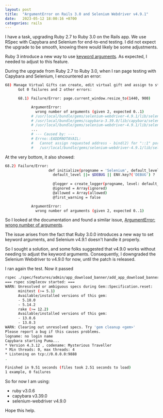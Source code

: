 ```yaml
---
layout: post
title:  "ArgumentError on Rails 3.0 and Selenium Webdriver v4.9.1"
date:   2023-05-12 18:00:16 +0700
categories: rails
---
```

I have a task, upgrading Ruby 2.7 to Ruby 3.0 on the Rails app. We use RSpec with Capybara and Selenium for end-to-end testing. I did not expect the upgrade to be smooth, knowing there would likely be some adjustments.

Ruby 3 introduce a new way to use [keyword arguments](https://www.ruby-lang.org/en/news/2019/12/12/separation-of-positional-and-keyword-arguments-in-ruby-3-0/). As expected, I needed to adjust to this feature.

During the upgrade from Ruby 2.7 to Ruby 3.0, when I ran page testing with Capybara and Selenium, I encountered an error:

```sh
68) Manage Virtual Gifts can create, edit virtual gift and assign to stream using content targetings
      Got 0 failures and 2 other errors:

      68.1) Failure/Error: page.current_window.resize_to(1440, 900)

            ArgumentError:
              wrong number of arguments (given 2, expected 0..1)
            # /usr/local/bundle/gems/selenium-webdriver-4.9.1/lib/selenium/webdriver/common/logger.rb:51:in `initialize'
            # /usr/local/bundle/gems/capybara-3.39.0/lib/capybara/selenium/logger_suppressor.rb:8:in `initialize'
            # /usr/local/bundle/gems/selenium-webdriver-4.9.1/lib/selenium/
            ...
            # --- Caused by: ---
            # Errno::EADDRNOTAVAIL:
            #   Cannot assign requested address - bind(2) for "::1" port 9515
            #   /usr/local/bundle/gems/selenium-webdriver-4.9.1/lib/selenium/webdriver/common/port_prober.rb:35:in `initialize'
```

At the very bottom, it also showed:

```sh
68.2) Failure/Error:
                    def initialize(progname = 'Selenium', default_level: nil, ignored: nil, allowed: nil)
                      default_level ||= $DEBUG || ENV.key?('DEBUG') ? :debug : :warn
              
                      @logger = create_logger(progname, level: default_level)
                      @ignored = Array(ignored)
                      @allowed = Array(allowed)
                      @first_warning = false

            ArgumentError:
              wrong number of arguments (given 2, expected 0..1)
```

So I looked at the documentation and found a similar issue, [ArgumentError: wrong number of arguments](https://github-com.translate.goog/teamcapybara/capybara/issues/2666?_x_tr_sl=auto&_x_tr_tl=en&_x_tr_hl=en&_x_tr_pto=wapp).

The issue arises from the fact that Ruby 3.0.0 introduces a new way to set keyword arguments, and Selenium v4.9.1 doesn't handle it properly.

So I sought a solution, and some folks suggested that v4.9.0 works without needing to adjust the keyword arguments. Consequently, I downgraded the Selenium Webdriver to v4.9.0 for now, until the patch is released.

I ran again the test. Now it passed

```sh
rspec ./spec/features/admin/app_download_banner/add_app_download_banner_spec.rb
=== rspec simplecov started: ===
WARN: Unresolved or ambiguous specs during Gem::Specification.reset:
      minitest (>= 5.1)
      Available/installed versions of this gem:
      - 5.18.0
      - 5.14.2
      rake (>= 12.2)
      Available/installed versions of this gem:
      - 13.0.6
      - 13.0.3
WARN: Clearing out unresolved specs. Try 'gem cleanup <gem>'
Please report a bug if this causes problems.
logname: no login name
Capybara starting Puma...
* Version 4.3.12 , codename: Mysterious Traveller
* Min threads: 0, max threads: 4
* Listening on tcp://0.0.0.0:9888
.

Finished in 9.51 seconds (files took 2.51 seconds to load)
1 example, 0 failures
```

So for now I am using: 

- ruby v3.0.6
- capybara v3.39.0
- selenium-webdriver v4.9.0

Hope this help.
